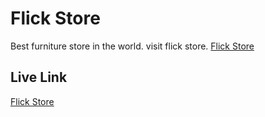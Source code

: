# Flick Store

Best furniture store in the world. visit flick store. [Flick Store](https://flick-store.netlify.app/)

## Live Link
[Flick Store](https://flick-store.netlify.app/)

